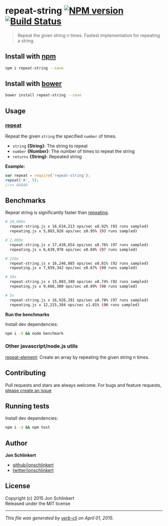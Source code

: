 # repeat-string [![NPM version](https://badge.fury.io/js/repeat-string.svg)](http://badge.fury.io/js/repeat-string)  [![Build Status](https://travis-ci.org/jonschlinkert/repeat-string.svg)](https://travis-ci.org/jonschlinkert/repeat-string) 

> Repeat the given string n times. Fastest implementation for repeating a string.

## Install with [npm](npmjs.org)

```bash
npm i repeat-string --save
```
## Install with [bower](https://github.com/bower/bower)

```bash
bower install repeat-string --save
```

## Usage

### [repeat](./index.jsx#L34)

Repeat the given `string` the specified `number` of times.

* `string` **{String}**: The string to repeat    
* `number` **{Number}**: The number of times to repeat the string    
* `returns` **{String}**: Repeated string  

**Example:**

```js
var repeat = require('repeat-string');
repeat('A', 5);
//=> AAAAA
```

## Benchmarks

Repeat string is significantly faster than [repeating](https://github.com/sindresorhus/repeating).

```bash
# 20,000x
  repeat-string.js x 16,634,213 ops/sec ±0.92% (93 runs sampled)
  repeating.js x 5,883,928 ops/sec ±0.95% (93 runs sampled)

# 2,000x
  repeat-string.js x 17,438,654 ops/sec ±0.76% (97 runs sampled)
  repeating.js x 6,639,978 ops/sec ±0.84% (97 runs sampled)

# 250x
  repeat-string.js x 16,246,885 ops/sec ±0.81% (92 runs sampled)
  repeating.js x 7,659,342 ops/sec ±0.67% (99 runs sampled)

# 50x
  repeat-string.js x 15,803,340 ops/sec ±0.74% (92 runs sampled)
  repeating.js x 9,668,300 ops/sec ±0.89% (98 runs sampled)

# 5x
  repeat-string.js x 16,926,291 ops/sec ±0.78% (97 runs sampled)
  repeating.js x 12,215,384 ops/sec ±1.01% (96 runs sampled)
```

**Run the benchmarks**

Install dev dependencies:

```bash
npm i -d && node benchmark
```

### Other javascript/node.js utils
[repeat-element](https://github.com/jonschlinkert/repeat-element): Create an array by repeating the given string n times.

## Contributing
Pull requests and stars are always welcome. For bugs and feature requests, [please create an issue](https://github.com/jonschlinkert/repeat-string/issues)

## Running tests
Install dev dependencies:

```bash
npm i -d && npm test
```

## Author

**Jon Schlinkert**

+ [github/jonschlinkert](https://github.com/jonschlinkert)
+ [twitter/jonschlinkert](http://twitter.com/jonschlinkert) 

## License
Copyright (c) 2015 Jon Schlinkert  
Released under the MIT license

***

_This file was generated by [verb-cli](https://github.com/assemble/verb-cli) on April 01, 2015._
